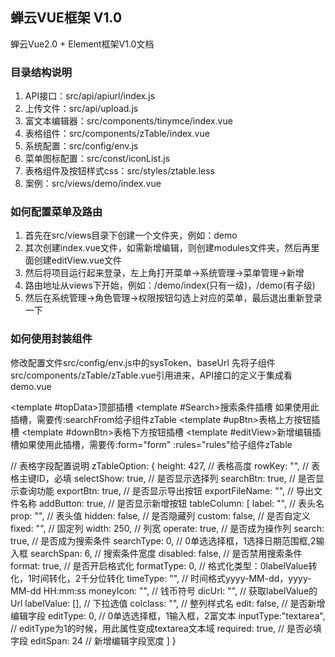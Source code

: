 ##  蝉云VUE框架 V1.0

蝉云Vue2.0 + Element框架V1.0文档

### 目录结构说明

1. API接口：src/api/apiurl/index.js
2. 上传文件：src/api/upload.js
3. 富文本编辑器：src/components/tinymce/index.vue
4. 表格组件：src/components/zTable/index.vue
5. 系统配置：src/config/env.js
6. 菜单图标配置：src/const/iconList.js
7. 表格组件及按钮样式css：src/styles/ztable.less
8. 案例：src/views/demo/index.vue

### 如何配置菜单及路由

1. 首先在src/views目录下创建一个文件夹，例如：demo
2. 其次创建index.vue文件，如需新增编辑，则创建modules文件夹，然后再里面创建editView.vue文件
3. 然后将项目运行起来登录，左上角打开菜单->系统管理->菜单管理->新增
4. 路由地址从views下开始，例如：/demo/index(只有一级)，/demo(有子级)
5. 然后在系统管理->角色管理->权限按钮勾选上对应的菜单，最后退出重新登录一下

### 如何使用封装组件
修改配置文件src/config/env.js中的sysToken、baseUrl
先将子组件src/components/zTable/zTable.vue引用进来，API接口的定义于集成看demo.vue


<template #topData>顶部插槽</template>
<template #Search>搜索条件插槽</template> 如果使用此插槽，需要传:searchFrom给子组件zTable
<template #upBtn>表格上方按钮插槽</template>
<template #downBtn>表格下方按钮插槽</template>
<template #editView>新增编辑插槽</template>如果使用此插槽，需要传:form="form" :rules="rules"给子组件zTable

// 表格字段配置说明
zTableOption: {
    height: 427, // 表格高度
    rowKey: "", // 表格主键ID，必填
    selectShow: true, // 是否显示选择列
    searchBtn: true, // 是否显示查询功能
    exportBtn: true, // 是否显示导出按钮
    exportFileName: "", // 导出文件名称
    addButton: true, // 是否显示新增按钮
    tableColumn: [
        label: "", // 表头名
        prop: "", // 表头值
        hidden: false, // 是否隐藏列
        custom: false, // 是否自定义
        fixed: "", // 固定列
        width: 250, // 列宽
        operate: true, // 是否成为操作列
        search: true, // 是否成为搜索条件
        searchType: 0, // 0单选选择框，1选择日期范围框,2输入框
        searchSpan: 6, // 搜索条件宽度
        disabled: false, // 是否禁用搜索条件
        format: true, // 是否开启格式化
        formatType: 0, // 格式化类型：0labelValue转化，1时间转化，2千分位转化
        timeType: "", // 时间格式yyyy-MM-dd，yyyy-MM-dd HH:mm:ss
        moneyIcon: "", // 钱币符号
        dicUrl: "", // 获取labelValue的Url
        labelValue: [], // 下拉选值
        colclass: "", // 整列样式名
        edit: false, // 是否新增编辑字段
        editType: 0, // 0单选选择框，1输入框，2富文本
        inputType:"textarea", // editType为1的时候，用此属性变成textarea文本域
        required: true, // 是否必填字段
        editSpan: 24 // 新增编辑字段宽度
    ]
}